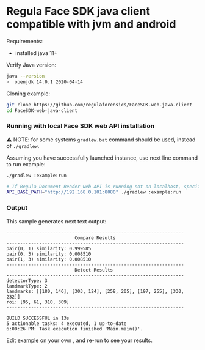 # Regula Face SDK java client compatible with jvm and android

Requirements:
- installed java 11+

Verify Java version:
```bash
java --version  
>  openjdk 14.0.1 2020-04-14
```

Cloning example:
```bash
git clone https://github.com/regulaforensics/FaceSDK-web-java-client
cd FaceSDK-web-java-client
```

### Running with local Face SDK web API installation

:warning: NOTE: for some systems `gradlew.bat` command should be used, instead of `./gradlew`.

Assuming you have successfully launched instance, use next line command to run example:
```bash
./gradlew :example:run

# If Regula Document Reader web API is running not on localhost, specify host via env variable:
API_BASE_PATH="http://192.168.0.101:8080" ./gradlew :example:run
```

### Output 

This sample generates next text output:

```text
-----------------------------------------------------------------
                         Compare Results                         
-----------------------------------------------------------------
pair(0, 1) similarity: 0.999585
pair(0, 3) similarity: 0.008510
pair(1, 3) similarity: 0.008510
-----------------------------------------------------------------
                         Detect Results                          
-----------------------------------------------------------------
detectorType: 3
landmarkType: 2
landmarks: [[180, 146], [303, 124], [258, 205], [197, 255], [330, 232]]
roi: [95, 61, 310, 309]
-----------------------------------------------------------------

BUILD SUCCESSFUL in 13s
5 actionable tasks: 4 executed, 1 up-to-date
6:00:26 PM: Task execution finished 'Main.main()'.
```

Edit [example](../example/src/main/java/com/regula/facerecognition/webclient/Main.java) on your own , and re-run to see your results.
